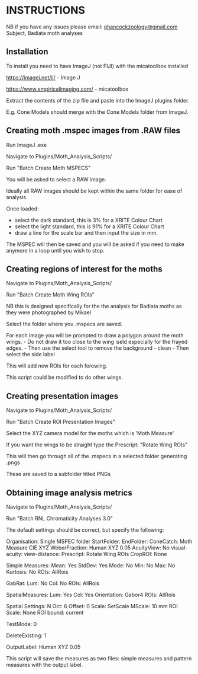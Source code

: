 # INSTRUCTIONS

 NB if you have any issues please email: ghancockzoology@gmail.com Subject, Badiata moth analyses

## Installation

To install you need to have ImageJ (not FIJI) with the micatoolbox installed

https://imagej.net/ij/ - Image J

https://www.empiricalimaging.com/ - micatoolbox

Extract the contents of the zip file and paste into the ImageJ plugins folder.

E.g. Cone Models should merge with the Cone Models folder from ImageJ.

## Creating moth .mspec images from .RAW files

Run ImageJ .exe

Navigate to Plugins/Moth_Analysis_Scripts/

Run "Batch Create Moth MSPECS"

You will be asked to select a RAW image.

Ideally all RAW images should be kept within the same folder for ease of analysis.

Once loaded:
- select the dark standard, this is 3% for a XRITE Colour Chart
- select the light standard, this is 91% for a XRITE Colour Chart
- draw a line for the scale bar and then input the size in mm.

The MSPEC will then be saved and you will be asked if you need to make anymore in a loop until 
you wish to stop.


## Creating regions of interest for the moths

Navigate to Plugins/Moth_Analysis_Scripts/

Run "Batch Create Moth Wing ROIs"

NB this is designed specifically for the the analysis for Badiata moths as they were photographed
by Mikael

Select the folder where you .mspecs are saved.

For each image you will be prompted to draw a polygon around the moth wings.
	- Do not draw it too close to the wing iseld especially for the frayed edges.
	- Then use the select tool to remove the background
	- clean
	- Then select the side label

This will add new ROIs for each forewing.

This script could be modified to do other wings.


## Creating presentation images

Navigate to Plugins/Moth_Analysis_Scripts/

Run "Batch Create ROI Presentation Images"

Select the XYZ camera model for the moths which is 'Moth Measure'

If you want the wings to be straight type the Prescript: "Rotate Wing ROIs"

This will then go through all of the .mspecs in a selected folder generating .pngs

These are saved to a subfolder titled PNGs

## Obtaining image analysis metrics

Navigate to Plugins/Moth_Analysis_Scripts/

Run "Batch RNL Chromaticity Analyses 3.0"

The default settings should be correct, but specify the following:

Organisation: Single MSPEC folder
StartFolder: 
EndFolder:
ConeCatch: Moth Measure CIE XYZ
WeberFraction: Human XYZ 0.05
AcuityView: No
visual-acuity: 
view-distance:
Prescript: Rotate Wing ROIs
CropROI: None

Simple Measures:
	Mean: Yes
	StdDev: Yes
	Mode: No
	Min: No
	Max: No
	Kurtosis: No
	ROIs: AllRois
	
GabRat:
	Lum: No
	Col: No
	ROIs: AllRois
	
SpatialMeasures:
	Lum: Yes
	Col: Yes
	Orientation: Gabor4
	ROIs: AllRois

Spatial Settings:
	N Oct: 6
	Offset: 0 
	Scale: SetScale
	MScale: 10 mm
	ROI Scale: None
	ROI bound: current
	
	
TestMode: 0

DeleteExisting: 1

OutputLabel: Human XYZ 0.05

This script will save the measures as two files: simple measures and pattern measures with the output label.